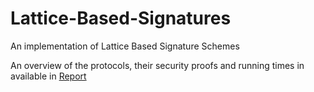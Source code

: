 # Lattice-Based-Signatures
An implementation of Lattice Based Signature Schemes

An overview of the protocols, their security proofs and running times in available in [Report](https://github.com/krishnacharya/Lattice-Based-Signatures/blob/master/Report.pdf)
